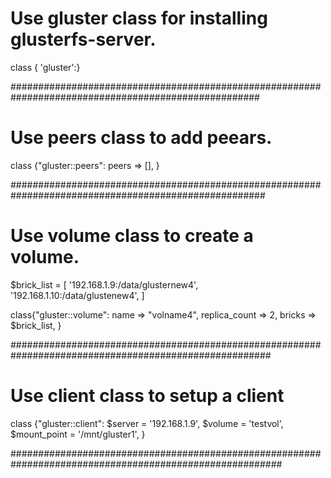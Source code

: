 # Use gluster class for installing glusterfs-server.


   class { 'gluster':}


#####################################################################################################

# Use peers class to add peears.

   class {"gluster::peers":
           peers => [],
         } 

######################################################################################################

# Use volume class to create a volume.


   $brick_list = [
                   '192.168.1.9:/data/glusternew4',
                   '192.168.1.10:/data/glustenew4',
                 ] 

   class{"gluster::volume":
           name => "volname4",
           replica_count => 2,
           bricks => $brick_list,
        } 

#######################################################################################################

# Use client class to setup a client


class {"gluster::client":
$server = '192.168.1.9',
$volume = 'testvol',
$mount_point = '/mnt/gluster1',
}


#########################################################################################################


